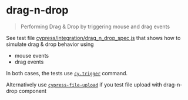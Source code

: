# drag-n-drop

> Performing Drag & Drop by triggering mouse and drag events

See test file [cypress/integration/drag_n_drop_spec.js](cypress/integration/drag_n_drop_spec.js) that shows how to simulate drag & drop behavior using

- mouse events
- drag events

In both cases, the tests use [`cy.trigger`](https://on.cypress.io/trigger) command.

Alternatively use [`cypress-file-upload`](https://github.com/abramenal/cypress-file-upload) if you test file upload with drag-n-drop component
